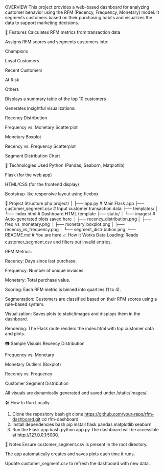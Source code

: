 OVERVIEW
This project provides a web-based dashboard for analyzing customer behavior using the RFM (Recency, Frequency, Monetary) model. It segments customers based on their purchasing habits and visualizes the data to support marketing decisions.

🚀 Features
Calculates RFM metrics from transaction data

Assigns RFM scores and segments customers into:

Champions

Loyal Customers

Recent Customers

At Risk

Others

Displays a summary table of the top 10 customers

Generates insightful visualizations:

Recency Distribution

Frequency vs. Monetary Scatterplot

Monetary Boxplot

Recency vs. Frequency Scatterplot

Segment Distribution Chart

🧩 Technologies Used
Python (Pandas, Seaborn, Matplotlib)

Flask (for the web app)

HTML/CSS (for the frontend display)

Bootstrap-like responsive layout using flexbox

📁 Project Structure
php
project/
│
├── app.py                     # Main Flask app
├── customer_segment.csv       # Input customer transaction data
├── templates/
│   └── index.html             # Dashboard HTML template
├── static/
│   └── images/                # Auto-generated plots saved here
│       ├── recency_distribution.png
│       ├── freq_vs_monetary.png
│       ├── monetary_boxplot.png
│       ├── recency_vs_frequency.png
│       └── segment_distribution.png
└── README.md                  # You are here
📈 How It Works
Data Loading: Reads customer_segment.csv and filters out invalid entries.

RFM Metrics:

Recency: Days since last purchase.

Frequency: Number of unique invoices.

Monetary: Total purchase value.

Scoring: Each RFM metric is binned into quartiles (1 to 4).

Segmentation: Customers are classified based on their RFM scores using a rule-based system.

Visualization: Saves plots to static/images and displays them in the dashboard.

Rendering: The Flask route renders the index.html with top customer data and plots.

📷 Sample Visuals
Recency Distribution

Frequency vs. Monetary

Monetary Outliers (Boxplot)

Recency vs. Frequency

Customer Segment Distribution

All visuals are dynamically generated and saved under /static/images/.

🛠️ How to Run Locally
1. Clone the repository
bash
git clone https://github.com/your-repo/rfm-dashboard.git
cd rfm-dashboard
2. Install dependencies
bash
pip install flask pandas matplotlib seaborn
3. Run the Flask app
bash
python app.py
The dashboard will be accessible at http://127.0.0.1:5000.

📌 Notes
Ensure customer_segment.csv is present in the root directory.

The app automatically creates and saves plots each time it runs.

Update customer_segment.csv to refresh the dashboard with new data.

